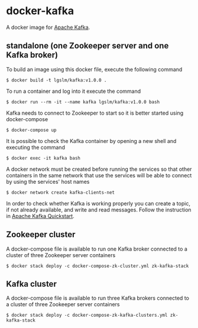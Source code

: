 docker-kafka
============
A docker image for [Apache Kafka](https://kafka.apache.org/). 

## standalone (one Zookeeper server and one Kafka broker)
To build an image using this docker file, execute the following command

    $ docker build -t lgslm/kafka:v1.0.0 .

To run a container and log into it execute the command
 
    $ docker run --rm -it --name kafka lgslm/kafka:v1.0.0 bash

Kafka needs to connect to Zookeeper to start so it is better started using docker-compose

    $ docker-compose up

It is possible to check the Kafka container by opening a new shell and executing the command

    $ docker exec -it kafka bash

A docker network must be created before running the services so that other containers in the same network that use the services will be able to connect 
by using the services' host names 

    $ docker network create kafka-clients-net

In order to check whether Kafka is working properly you can create a topic, if not already available, and write and read messages. Follow the instruction
in [Apache Kafka Quickstart](https://kafka.apache.org/quickstart). 

## Zookeeper cluster
A docker-compose file is available to run one Kafka broker connected to a cluster of three Zookeeper server containers

    $ docker stack deploy -c docker-compose-zk-cluster.yml zk-kafka-stack

## Kafka cluster
A docker-compose file is available to run three Kafka brokers connected to a cluster of three Zookeeper server containers

    $ docker stack deploy -c docker-compose-zk-kafka-clusters.yml zk-kafka-stack
